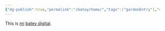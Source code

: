 ```yaml
---
{"dg-publish":true,"permalink":"/batey/home/","tags":["gardenEntry"],"created":"2024-10-27T15:29:32.755-04:00","updated":"2024-10-27T15:44:27.566-04:00"}
---
```


This is [mi](https://twop0intfive.xyz) [batey digital](https://elbatey.twop0intfive.xyz/en/topics/batey/what-is-this/).